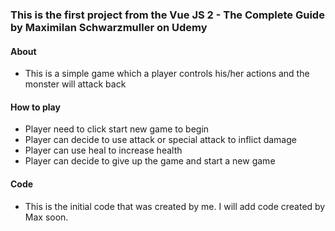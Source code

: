 ### This is the first project from the Vue JS 2 - The Complete Guide by Maximilan Schwarzmuller on Udemy

#### About
* This is a simple game which a player controls his/her actions and the monster will attack back

#### How to play
* Player need to click start new game to begin
* Player can decide to use attack or special attack to inflict damage
* Player can use heal to increase health
* Player can decide to give up the game and start a new game

#### Code
* This is the initial code that was created by me. I will add code created by Max soon.
